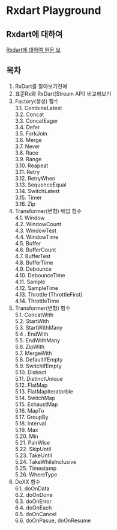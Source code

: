 # Rxdart Playground

## Rxdart에 대하여
[Rxdart에 대하여 원문 보](https://beomseok95.tistory.com/321)

## 목차

1. RxDart를 알아보기전에  
2. 표준Rx와 RxDart(Stream API) 비교해보기  
3. Factory(생성) 함수  
    3.1. CombineLatest  
    3.2. Concat  
    3.3. ConcatEager  
    3.4. Defer  
    3.5. ForkJoin  
    3.6. Merge  
    3.7. Never  
    3.8. Race  
    3.9. Range  
    3.10. Reapeat  
    3.11. Retry  
    3.12. RetryWhen  
    3.13. SequenceEqual  
    3.14. SwitchLatest  
    3.15. Timer  
    3.16. Zip  
4. Transformer(변형) 배압 함수  
    4.1. Window  
    4.2. WindowCount  
    4.3. WindowTest  
    4.4. WindowTime  
    4.5. Buffer  
    4.6. BufferCount  
    4.7. BufferTest  
    4.8. BufferTime  
    4.9. Debounce  
    4.10. DebounceTime  
    4.11. Sample  
    4.12. SampleTime  
    4.13. Throttle (ThrottleFirst)  
    4.14. ThrottleTime  
5. Transformer(변형) 함수  
    5.1. ConcatWith  
    5.2. StartWith  
    5.3. StartWithMany  
    5.4 . EndWith  
    5.5. EndWithMany  
    5.6. ZipWith  
    5.7. MergeWith  
    5.8. DefaultIfEmpty  
    5.9. SwitchIfEmpty  
    5.10. Distinct  
    5.11. DistinctUnique  
    5.12. FlatMap  
    5.13. FlatMapIteratorble  
    5.14. SwitchMap  
    5.15. ExhaustMap  
    5.16. MapTo  
    5.17. GroupBy  
    5.18. Interval  
    5.19. Max  
    5.20. Min  
    5.21. PairWise  
    5.22. SkipUntil  
    5.23. TakeUntil  
    5.24. TakeWhileInclusive  
    5.25. Timestamp  
    5.26. WhereType  
6. DoXX 함수  
    6.1. doOnData  
    6.2. doOnDone  
    6.3. doOnError  
    6.4. doOnEach  
    6.5. doOnCancel  
    6.6. doOnPasue, doOnResume  
